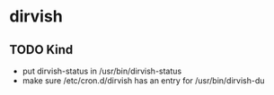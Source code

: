 # dirvish
## TODO Kind
* put dirvish-status in /usr/bin/dirvish-status 
* make sure /etc/cron.d/dirvish has an entry for /usr/bin/dirvish-du 
